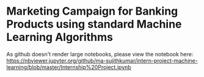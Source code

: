 # Marketing Campaign for Banking Products using standard Machine Learning Algorithms

As github doesn't render large notebooks, please view the notebook here:
https://nbviewer.jupyter.org/github/ma-sujithkumar/intern-project-machine-learning/blob/master/Internship%20Project.ipynb
